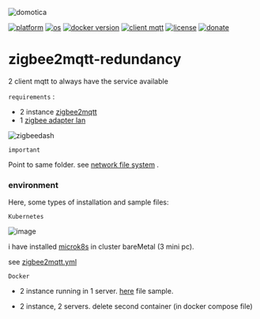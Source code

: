 ![domotica](https://github.com/william89731/zigbee2mqtt-redundancy/assets/68069659/d9638114-b43b-42df-ac97-e06290e07daa)

[![platform](https://img.shields.io/badge/platform-kubernetes-blue)](https://kubernetes.io/)
[![os](https://img.shields.io/badge/os-linux-red)](https://www.linux.org/)
[![docker version](https://img.shields.io/badge/docker%20version-20.10-brightgreen)](https://www.docker.com/)
[![client mqtt](https://img.shields.io/badge/client%20mqtt-zigbee2mqtt-yellow)](https://www.zigbee2mqtt.io/)
[![license](https://img.shields.io/badge/license-Apache--2.0-yellowgreen)](https://apache.org/licenses/LICENSE-2.0)
[![donate](https://img.shields.io/badge/donate-wango-blue)](https://www.wango.org/donate.aspx)

# zigbee2mqtt-redundancy
2 client mqtt to always have the service available

```requirements``` :
 - 2 instance [zigbee2mqtt](https://www.zigbee2mqtt.io/guide/installation/)
 - 1 [zigbee adapter lan](https://www.zigbee2mqtt.io/guide/adapters/#recommended)

![zigbeedash](https://github.com/william89731/zigbee2mqtt-redundancy/assets/68069659/6221df54-5ebc-442d-bac9-97ff9475eaa1)

```important```

Point to same folder. see [network file system](https://ubuntu.com/server/docs/service-nfs) .

### environment

Here, some types of installation and sample files:

```Kubernetes```

![image](https://github.com/william89731/zigbee2mqtt-redundancy/assets/68069659/5e03df8d-d024-4507-879d-87aba3c752d9)

i have installed [microk8s](https://microk8s.io/) in cluster bareMetal (3 mini pc).

see [zigbee2mqtt.yml](https://github.com/william89731/zigbee2mqtt-redundancy/blob/main/zigbee2mqtt.yml)

```Docker```

- 2 instance running in 1 server. [here](https://github.com/william89731/zigbee2mqtt-redundancy/blob/main/docker-compose.yml) file sample.

- 2 instance, 2 servers. delete second container (in docker compose file)












